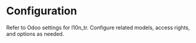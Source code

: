 # Configuration

Refer to Odoo settings for l10n_tr. Configure related models, access rights, and options as needed.
